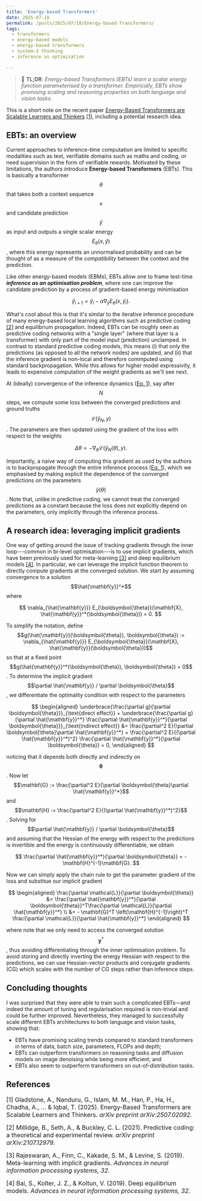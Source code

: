 ```yaml
---
title: 'Energy-based Transformers'
date: 2025-07-18
permalink: /posts/2025/07/18/Energy-based-Transformers/
tags:
  - transformers
  - energy-based models
  - energy-based transformers
  - system-2 thinking
  - inference as optimisation

---
```


>  📖 **TL;DR**: *Energy-based Transformers (EBTs) learn a scalar energy 
function parameterised by a transformer. Empirically, EBTs show promising 
scaling and reasoning properties on both language and vision tasks.*

This is a short note on the recent paper [Energy-Based Transformers are 
Scalable Learners and Thinkers](https://arxiv.org/abs/2507.02092) [[1]](#1), 
including a potential research idea. 


## EBTs: an overview
Current approaches to inference-time computation are limited to specific 
modalities such as text, verifiable domains such as maths and coding, or need
supervision in the form of verifiable rewards. Motivated by these limitations, 
the authors introduce **Energy-based Transformers** (EBTs). This is basically a 
transformer $$\theta$$ that takes both a context sequence $$x$$ and candidate 
prediction $$\hat{y}$$ as input and outputs a single scalar energy 
$$E_\theta(x, \hat{y})$$, where this energy represents an unnormalised 
probability and can be thought of as a measure of the *compatibility* between 
the context and the prediction. 
<a name="eq1"></a>

Like other energy-based models (EBMs), EBTs allow one to frame test-time 
***inference as an optimisation problem***, where one can improve the candidate 
prediction by a process of gradient-based energy minimisation

$$
\hat{y}_{i+1} = \hat{y}_i - \alpha \nabla_{\hat{y}} E_\theta(x, \hat{y}_i).
$$

What's cool about this is that it's similar to the iterative inference procedure 
of many energy-based local learning algorithms such as predictive coding [[2]](#2) 
and equilibrium propagation. Indeed, EBTs can be roughly seen as predictive 
coding networks with a "single  layer" (where that layer is a transformer) with 
only part of the model input (prediction) unclamped. In contrast to standard 
predictive coding models, this means (i) that only the predictions (as 
opposed to all the network nodes) are updated, and (ii) that the inference 
gradient is non-local and therefore commputed using standard backpropagation. 
While this allows for higher model expressivity, it leads to expensive 
computation of the weight gradients as we'll see next.

At (ideally) convergence of the inference dynamics ([Eq. 1](#eq1)), say after 
$$N$$ steps, we compute some loss between the converged predictions and ground 
truths $$\mathcal{L}(\hat{y}_N, y)$$. The parameters are then updated using the 
gradient of the loss with respect to the weights

$$
\Delta \theta \propto - \nabla_\theta \mathcal{L}(\hat{y}_N(\theta), y).
$$

Importantly, a naive way of computing this gradient as used by the authors is to backpropagate through the entire inference process ([Eq. 1](#eq1)), which we 
emphasised by making explicit the dependence of the converged predictions on the 
parameters $$\hat{y}(\theta)$$. Note that, unlike in predictive coding, we 
cannot treat the converged predictions as a constant because the loss does not 
explicitly depend on the parameters, only implicitly through the inference 
process.


## A research idea: leveraging implicit gradients
One way of getting around the issue of tracking gradients through the inner 
loop---common in bi-level optimisation---is to use implicit gradients, which 
have been previously used for meta-learning [[3]](#3) and deep equilibrium 
models [[4]](#4). In particular, we can leverage the implicit function theorem 
to directly compute gradients at the converged solution. We start by assuming 
convergence to a solution $$\hat{\mathbf{y}}^*$$ where

$$
\nabla_{\hat{\mathbf{y}}} E_{\boldsymbol{\theta}}(\mathbf{X}, \hat{\mathbf{y}}^*(\boldsymbol{\theta})) = 0.
$$

To simplify the notation, define $$g(\hat{\mathbf{y}}(\boldsymbol{\theta}), \boldsymbol{\theta}) := \nabla_{\hat{\mathbf{y}}} E_{\boldsymbol{\theta}}(\mathbf{X}, \hat{\mathbf{y}}(\boldsymbol{\theta}))$$ 
so that at a fixed point $$g(\hat{\mathbf{y}}^*(\boldsymbol{\theta}), \boldsymbol{\theta}) = 0$$. 
To determine the implicit gradient $$\partial \hat{\mathbf{y}} / \partial \boldsymbol{\theta}$$, 
we differentiate the optimality condition with respect to the parameters

$$
\begin{aligned}
\underbrace{\frac{\partial g}{\partial \boldsymbol{\theta}}}_{\text{direct effect}} + \underbrace{\frac{\partial g}{\partial \hat{\mathbf{y}}^*} \frac{\partial \hat{\mathbf{y}}^*}{\partial \boldsymbol{\theta}}}_{\text{indirect effect}}
&= \frac{\partial^2 E}{\partial \boldsymbol{\theta}\partial \hat{\mathbf{y}}^*} + \frac{\partial^2 E}{(\partial \hat{\mathbf{y}}^*)^2} \frac{\partial \hat{\mathbf{y}}^*}{\partial \boldsymbol{\theta}} = 0,
\end{aligned}
$$

noticing that it depends both directly and indirectly on $$\boldsymbol{\theta}$$. 
Now let $$\mathbf{G} := \frac{\partial^2 E}{\partial \boldsymbol{\theta}\partial \hat{\mathbf{y}}^*}$$ 
and $$\mathbf{H} := \frac{\partial^2 E}{(\partial \hat{\mathbf{y}}^*)^2}$$. 
Solving for $$\partial \hat{\mathbf{y}} / \partial \boldsymbol{\theta}$$ and 
assuming that the Hessian of the energy with respect to the predictions is 
invertible and the energy is continuously differentiable, we obtain

$$
\frac{\partial \hat{\mathbf{y}}^*}{\partial \boldsymbol{\theta}} = - \mathbf{H}^{-1}\mathbf{G}.
$$

Now we can simply apply the chain rule to get the parameter gradient of the loss 
and substitue our implicit gradient

$$
\begin{aligned}
\frac{\partial \mathcal{L}}{\partial \boldsymbol{\theta}} &= \frac{\partial \hat{\mathbf{y}}^*}{\partial \boldsymbol{\theta}}^T\frac{\partial \mathcal{L}}{\partial \hat{\mathbf{y}}^*} \\ 
&= - \mathbf{G}^T \left(\mathbf{H}^{-1}\right)^T \frac{\partial \mathcal{L}}{\partial \hat{\mathbf{y}}^*}
\end{aligned}
$$

where note that we only need to access the converged solution $$\mathbf{y}^*$$, 
thus avoiding differentiating through the inner optimisation problem. To avoid 
storing and directly inverting the energy Hessian with respect to the 
predictions, we can use Hessian-vector products and conjugate gradients (CG) 
which scales with the number of CG steps rather than inference steps.


## Concluding thoughts 
I was surprised that they were able to train such a complicated EBTs—and indeed 
the amount of tuning and regularisation required is non-trivial and could be 
further improved. Nevertheless, they managed to successfully scale 
different EBTs architectures to both language and vision tasks, showing that: 
* EBTs have promising scaling trends compared to standard transformers in terms 
of data, batch size, parameters, FLOPs and depth;
* EBTs can outperform transformers on reasoning tasks and diffusion models on 
image denoising while being more efficient; and
* EBTs also seem to outperform transformers on out-of-distribution tasks.


## References

<p> <font size="3"> <a id="1">[1]</a> 
Gladstone, A., Nanduru, G., Islam, M. M., Han, P., Ha, H., Chadha, A., ... & Iqbal, T. (2025). Energy-Based Transformers are Scalable Learners and Thinkers. <i>arXiv preprint arXiv:2507.02092.</i> </font> </p>

<p> <font size="3"> <a id="2">[2]</a> 
Millidge, B., Seth, A., & Buckley, C. L. (2021). Predictive coding: a theoretical and experimental review. <i>arXiv preprint arXiv:2107.12979.</i> </font> </p>

<p> <font size="3"> <a id="3">[3]</a> 
Rajeswaran, A., Finn, C., Kakade, S. M., & Levine, S. (2019). Meta-learning with implicit gradients. <i>Advances in neural information processing systems, 32.</i> </font> </p>

<p> <font size="3"> <a id="4">[4]</a> 
Bai, S., Kolter, J. Z., & Koltun, V. (2019). Deep equilibrium models. <i>Advances in neural information processing systems, 32.</i> </font> </p>
